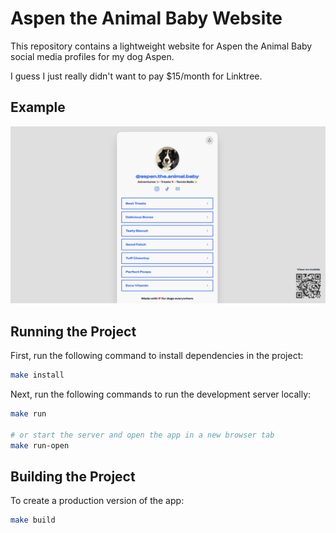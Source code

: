 # Aspen the Animal Baby Website

This repository contains a lightweight website for Aspen the Animal Baby social media profiles for my dog Aspen.

I guess I just really didn't want to pay $15/month for Linktree.

## Example

![Website example](./assets/website-example.png)

## Running the Project

First, run the following command to install dependencies in the project:

```sh
make install
```

Next, run the following commands to run the development server locally:

```sh
make run

# or start the server and open the app in a new browser tab
make run-open
```

## Building the Project

To create a production version of the app:

```sh
make build
```
